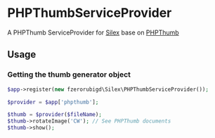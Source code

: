 # PHPThumbServiceProvider

A PHPThumb ServiceProvider for [Silex](http://silex.sensiolabs.org) base on [PHPThumb](http://phpthumb.gxdlabs.com/)

## Usage

### Getting the thumb generator object

```php
$app->register(new fzerorubigd\Silex\PHPThumbServiceProvider());
```

```php
$provider = $app['phpthumb'];

$thumb = $provider($fileName);
$thumb->rotateImage('CW'); // See PHPThumb documents
$thumb->show();
